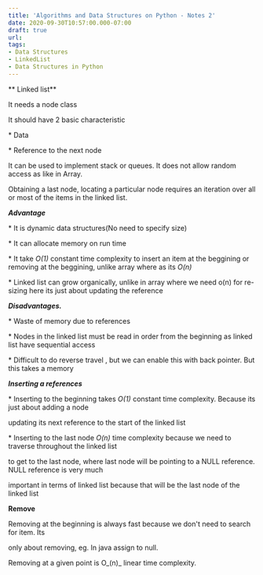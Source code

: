 ```yaml
---
title: 'Algorithms and Data Structures on Python - Notes 2'
date: 2020-09-30T10:57:00.000-07:00
draft: true
url: 
tags: 
- Data Structures
- LinkedList
- Data Structures in Python
---
```


** Linked list**

  

It needs a node class

It should have 2 basic characteristic

\* Data

\* Reference to the next node

It can be used to implement stack or queues. It does not allow random access as like in Array.

Obtaining a last node, locating a particular node requires an iteration over all or most of the items in the linked list. 

**_Advantage_**

\* It is dynamic data structures(No need to specify size)

\* It can allocate memory on run time

\* It take _O(1)_ constant time complexity to insert an item at the beggining or removing at the beggining, unlike array where as its _O(n)_

\* Linked list can grow organically, unlike in array where we need o(n) for re-sizing here its just about updating the reference 

  

**_Disadvantages._**

\* Waste of memory due to references

\* Nodes in the linked list must be read in order from the beginning as linked list have sequential access

\* Difficult to do reverse travel , but we can enable this with back pointer. But this takes a memory

**_Inserting a references_**

\* Inserting to the beginning takes _O(1)_ constant time complexity. Because its just about adding a node

updating its next reference to the start of the linked list

\* Inserting to the last node _O(n)_ time complexity because we need to traverse throughout the linked list

to get to the last node, where last node will be pointing to a NULL reference. NULL reference is very much 

important in terms of linked list because that will be the last node of the linked list

  

**Remove**

Removing at the beginning is always fast because we don't need to search for item. Its 

only about removing, eg. In java assign to null.

Removing at a given point is O_(n)_ linear time complexity.